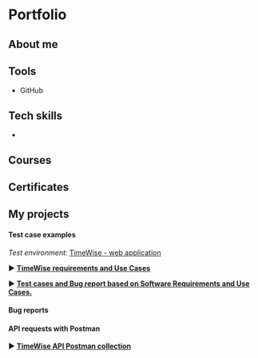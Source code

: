 # Portfolio

## About me

## Tools
* GitHub

## Tech skills
* 

## Courses

## Certificates

## My projects

#### Test case examples
*Test environment:* <a href="http://timewise2-env.eba-mkmm3jwy.eu-north-1.elasticbeanstalk.com/" target="_blank">TimeWise - web application</a>

  :arrow_forward: <a href="https://drive.google.com/file/d/1yIun2RrQFBjiE36vtyna9Jsmwm0Pzo4P/view?usp=sharing" target="_blank"><b>TimeWise requirements and Use Cases</b></a>

  :arrow_forward: <a href="https://docs.google.com/spreadsheets/d/1NIFySyAS5jBQoeWDkj3XdwInfrzzsBmLjPYBg6lWvTQ/edit?usp=sharing" target="_blank"><b>Test cases and Bug report based on Software Requirements and Use Cases.</b></a>
  


#### Bug reports

#### API requests with Postman
:arrow_forward: <a href="TimeWise API.postman_collection.json" target="_blank"><b>TimeWise API Postman collection</b></a>
